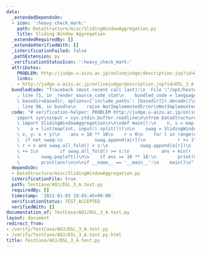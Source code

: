 ```yaml
---
data:
  _extendedDependsOn:
  - icon: ':heavy_check_mark:'
    path: DataStructure/misc/SlidingWindowAggregation.py
    title: Sliding Window Aggregation
  _extendedRequiredBy: []
  _extendedVerifiedWith: []
  _isVerificationFailed: false
  _pathExtension: py
  _verificationStatusIcon: ':heavy_check_mark:'
  attributes:
    PROBLEM: http://judge.u-aizu.ac.jp/onlinejudge/description.jsp?id=DSL_3_A
    links:
    - http://judge.u-aizu.ac.jp/onlinejudge/description.jsp?id=DSL_3_A
  bundledCode: "Traceback (most recent call last):\n  File \"/opt/hostedtoolcache/Python/3.10.2/x64/lib/python3.10/site-packages/onlinejudge_verify/documentation/build.py\"\
    , line 71, in _render_source_code_stat\n    bundled_code = language.bundle(stat.path,\
    \ basedir=basedir, options={'include_paths': [basedir]}).decode()\n  File \"/opt/hostedtoolcache/Python/3.10.2/x64/lib/python3.10/site-packages/onlinejudge_verify/languages/python.py\"\
    , line 96, in bundle\n    raise NotImplementedError\nNotImplementedError\n"
  code: "# verification-helper: PROBLEM http://judge.u-aizu.ac.jp/onlinejudge/description.jsp?id=DSL_3_A\n\
    import sys\ninput = sys.stdin.buffer.readline\n\nfrom DataStructure.misc.SlidingWindowAggregation\
    \ import SlidingWindowAggregation\n\n\ndef main():\n    n, s = map(int, input().split())\n\
    \    a = list(map(int, input().split()))\n\n    swag = SlidingWindowAggregation(lambda\
    \ x, y: x + y)\n    ans = 10 ** 18\n    r = 0\n    for l in range(n):\n      \
    \  if not swag:\n            swag.append(a[r])\n            r += 1\n        while\
    \ r < n and swag.all_fold() < s:\n            swag.append(a[r])\n            r\
    \ += 1\n        if swag.all_fold() >= s:\n            ans = min(r - l, ans)\n\
    \        swag.popleft()\n\n    if ans == 10 ** 18:\n        print(0)\n    else:\n\
    \        print(ans)\n\n\nif __name__ == '__main__':\n    main()\n"
  dependsOn:
  - DataStructure/misc/SlidingWindowAggregation.py
  isVerificationFile: true
  path: TestCase/AOJ/DSL_3_A.test.py
  requiredBy: []
  timestamp: '2021-01-03 19:45:45+09:00'
  verificationStatus: TEST_ACCEPTED
  verifiedWith: []
documentation_of: TestCase/AOJ/DSL_3_A.test.py
layout: document
redirect_from:
- /verify/TestCase/AOJ/DSL_3_A.test.py
- /verify/TestCase/AOJ/DSL_3_A.test.py.html
title: TestCase/AOJ/DSL_3_A.test.py
---
```

